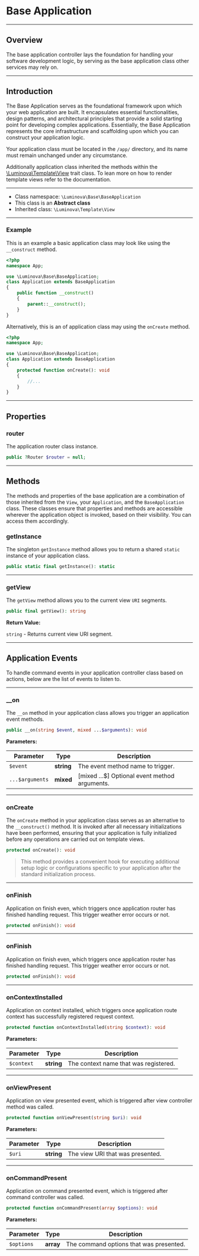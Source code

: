 # Base Application

***

## Overview

The base application controller lays the foundation for handling your software development logic, by serving as the base application class other services may rely on.

***

## Introduction

The Base Application serves as the foundational framework upon which your web application are built. It encapsulates essential functionalities, design patterns, and architectural principles that provide a solid starting point for developing complex applications. Essentially, the Base Application represents the core infrastructure and scaffolding upon which you can construct your application logic.

Your application class must be located in the `/app/` directory, and its name must remain unchanged under any circumstance.

Additionally application class inherited the methods within the [\Luminova\Template\View](/templates/views.md) trait class.
To lean more on how to render template views refer to the documentation.

***

* Class namespace: `\Luminova\Base\BaseApplication`
* This class is an **Abstract class**
* Inherited class: `\Luminova\Template\View`

***

### Example

This is an example a basic application class may look like using the `__construct` method.  

```php 
<?php
namespace App;

use \Luminova\Base\BaseApplication;
class Application extends BaseApplication  
{
	public function __construct()
	{
		parent::__construct();
	}
}
```

Alternatively, this is an of application class may using the `onCreate` method.  

```php 
<?php
namespace App;

use \Luminova\Base\BaseApplication;
class Application extends BaseApplication  
{
	protected function onCreate(): void
	{
		//...
	}
}
```

***

## Properties

### router

The application  router class instance.

```php
public ?Router $router = null;
```
***

## Methods
The methods and properties of the base application are a combination of those inherited from the `View`, your `Application`, and the `BaseApplication` class. These classes ensure that properties and methods are accessible wherever the application object is invoked, based on their visibility. You can access them accordingly.

###  getInstance

The singleton `getInstance` method allows you to return a shared `static` instance  of your application class.

```php
public static final getInstance(): static
```

***

### getView

The `getView` method allows you to the current view `URI` segments.

```php
public final getView(): string
```

**Return Value:**

`string` - Returns current view URI segment.

***

## Application Events
To handle command events in your application controller class based on actions, below are the list of events to listen to.

***

### __on

The `__on` method in your application class allows you trigger an application event methods.

```php
public __on(string $event, mixed ...$arguments): void 
```

**Parameters:**

| Parameter | Type | Description |
|-----------|------|-------------|
| `$event` | **string** | The event method name to trigger. |
| `...$arguments` | **mixed** | [mixed ...$] Optional event method arguments. |

***

### onCreate

The `onCreate` method in your application class serves as an alternative to the `__construct()` method. It is invoked after all necessary initializations have been performed, ensuring that your application is fully initialized before any operations are carried out on template views.

```php
protected onCreate(): void
```

> This method provides a convenient hook for executing additional setup logic or configurations specific to your application after the standard initialization process.

***

### onFinish

Application on finish even, which triggers once application router has finished handling request.
This trigger weather error occurs or not.

```php
protected onFinish(): void
```

***

### onFinish

Application on finish even, which triggers once application router has finished handling request.
This trigger weather error occurs or not.

```php
protected onFinish(): void
```

***

### onContextInstalled

Application on context installed, which triggers once application route context has successfully registered request context.

```php
protected function onContextInstalled(string $context): void
```

**Parameters:**

| Parameter | Type | Description |
|-----------|------|-------------|
| `$context` | **string** | The context name that was registered. |

***

### onViewPresent

Application on view presented event, which is triggered after view controller method was called.

```php
protected function onViewPresent(string $uri): void
```

**Parameters:**

| Parameter | Type | Description |
|-----------|------|-------------|
| `$uri` | **string** | The view URI that was presented. |

***

### onCommandPresent

Application on command presented event, which is triggered after command controller was called.

```php
protected function onCommandPresent(array $options): void
```

**Parameters:**

| Parameter | Type | Description |
|-----------|------|-------------|
| `$options` | **array** | The command options that was presented. |
